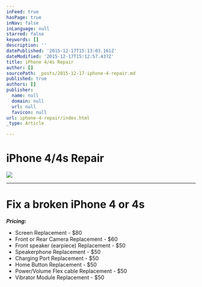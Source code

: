 ```yaml
---
inFeed: true
hasPage: true
inNav: false
inLanguage: null
starred: false
keywords: []
description: ''
datePublished: '2015-12-17T15:13:03.161Z'
dateModified: '2015-12-17T15:12:57.437Z'
title: iPhone 4/4s Repair
author: []
sourcePath: _posts/2015-12-17-iphone-4-repair.md
published: true
authors: []
publisher:
  name: null
  domain: null
  url: null
  favicon: null
url: iphone-4-repair/index.html
_type: Article

---
```

# **iPhone 4/4s Repair**
![](https://the-grid-user-content.s3-us-west-2.amazonaws.com/6e7cdb1b-b7be-442a-a2c1-2c12a7df7b43.jpg)

****

# Fix a broken iPhone 4 or 4s

_**Pricing:**_

* Screen Replacement - $80
* Front or Rear Camera Replacement - $60
* Front speaker (earpiece) Replacement -  $50
* Speakerphone Replacement - $50
* Charging Port Replacement - $50
* Home Button Replacement - $50
* Power/Volume Flex cable Replacement - $50
* Vibrator Module Replacement - $50
